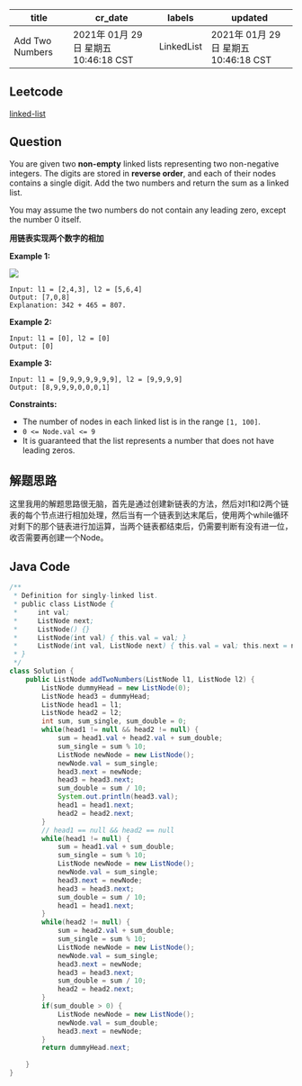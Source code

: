 

| title           | cr_date                              | labels     | updated                              |
| --------------- | ------------------------------------ | ---------- | ------------------------------------ |
| Add Two Numbers | 2021年 01月 29日 星期五 10:46:18 CST | LinkedList | 2021年 01月 29日 星期五 10:46:18 CST |

## Leetcode

[linked-list](https://leetcode.com/explore/learn/card/linked-list/213/conclusion/1228/)  

## Question

You are given two **non-empty** linked lists representing two non-negative integers. The digits are stored in **reverse order**, and each of their nodes contains a single digit. Add the two numbers and return the sum as a linked list.

You may assume the two numbers do not contain any leading zero, except the number 0 itself.

 **用链表实现两个数字的相加**

**Example 1:**

 

![](/home/rei/文档/leet_code算法刷题/git_repo/Blog/images/addtwonumber1.jpg)



```
Input: l1 = [2,4,3], l2 = [5,6,4]
Output: [7,0,8]
Explanation: 342 + 465 = 807.
```

**Example 2:**

```
Input: l1 = [0], l2 = [0]
Output: [0]
```

**Example 3:**

```
Input: l1 = [9,9,9,9,9,9,9], l2 = [9,9,9,9]
Output: [8,9,9,9,0,0,0,1]
```

 

**Constraints:**

- The number of nodes in each linked list is in the range `[1, 100]`.
- `0 <= Node.val <= 9`
- It is guaranteed that the list represents a number that does not have leading zeros.



## 解题思路

这里我用的解题思路很无脑，首先是通过创建新链表的方法，然后对l1和l2两个链表的每个节点进行相加处理，然后当有一个链表到达末尾后，使用两个while循环对剩下的那个链表进行加运算，当两个链表都结束后，仍需要判断有没有进一位，收否需要再创建一个Node。


## Java Code

```java
/**
 * Definition for singly-linked list.
 * public class ListNode {
 *     int val;
 *     ListNode next;
 *     ListNode() {}
 *     ListNode(int val) { this.val = val; }
 *     ListNode(int val, ListNode next) { this.val = val; this.next = next; }
 * }
 */
class Solution {
    public ListNode addTwoNumbers(ListNode l1, ListNode l2) {
        ListNode dummyHead = new ListNode(0);
        ListNode head3 = dummyHead;
        ListNode head1 = l1;
        ListNode head2 = l2;
        int sum, sum_single, sum_double = 0;
        while(head1 != null && head2 != null) {
            sum = head1.val + head2.val + sum_double;
            sum_single = sum % 10;
            ListNode newNode = new ListNode();
            newNode.val = sum_single;
            head3.next = newNode;
            head3 = head3.next;
            sum_double = sum / 10;
            System.out.println(head3.val);
            head1 = head1.next;
            head2 = head2.next;
        }
        // head1 == null && head2 == null
        while(head1 != null) {
            sum = head1.val + sum_double;
            sum_single = sum % 10;
            ListNode newNode = new ListNode();
            newNode.val = sum_single;
            head3.next = newNode;
            head3 = head3.next;
            sum_double = sum / 10;
            head1 = head1.next;
        }
        while(head2 != null) {
            sum = head2.val + sum_double;
            sum_single = sum % 10;
            ListNode newNode = new ListNode();
            newNode.val = sum_single;
            head3.next = newNode;
            head3 = head3.next;
            sum_double = sum / 10;
            head2 = head2.next;
        }
        if(sum_double > 0) {
            ListNode newNode = new ListNode();
            newNode.val = sum_double;
            head3.next = newNode;
        }
        return dummyHead.next;
        
    }
}
```




